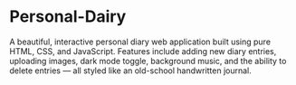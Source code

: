 # Personal-Dairy
A beautiful, interactive personal diary web application built using pure HTML, CSS, and JavaScript. Features include adding new diary entries, uploading images, dark mode toggle, background music, and the ability to delete entries — all styled like an old-school handwritten journal.
